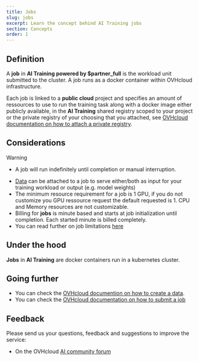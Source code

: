```yaml
---
title: Jobs
slug: jobs
excerpt: Learn the concept behind AI Training jobs
section: Concepts
order: 1
---
```

## Definition

A **job** in **AI Training powered by \$partner\_full** is the workload
unit submitted to the cluster. A job runs as a docker container within
OVHcloud infrastructure.

Each job is linked to a **public cloud** project and specifies an amount
of ressources to use to run the training task along with a docker image
either publicly available, in the **AI Training** shared registry scoped
to your project or the private registry of your choosing that you
attached, see [OVHcloud documentation on how to attach a private
registry](../attach-private-registry).

## Considerations

> [!warning] 
> * A job will run indefinitely until completion or manual
> interruption.

-   [Data](../data) can be attached to a job to serve either/both as
    input for your training workload or output (e.g. model weights)
-   The minimum resource requirement for a job is 1 GPU, if you do not
    customize you GPU ressource request the default requested is 1. CPU
    and Memory resources are not customizable.
-   Billing for **jobs** is minute based and starts at job
    initialization until completion. Each started minute is billed
    completely.
-   You can read further on job limitations [here](../capabilities)

## Under the hood

**Jobs** in **AI Training** are docker containers run in a kubernetes
cluster.

## Going further

-   You can check the [OVHcloud documention on how to create a
    data](../create-data).
-   You can check the [OVHcloud documentation on how to submit a
    job](../submit-job)

## Feedback

Please send us your questions, feedback and suggestions to improve the
service:

-   On the OVHcloud [AI community
    forum](https://community.ovh.com/c/platform/ai-ml)
